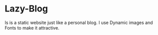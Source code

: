 # Lazy-Blog
Is is a static website just like a personal blog. I use Dynamic images and Fonts to make it attractive.
